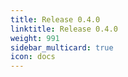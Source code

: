 ```yaml
---
title: Release 0.4.0
linktitle: Release 0.4.0
weight: 991
sidebar_multicard: true
icon: docs
---
```

